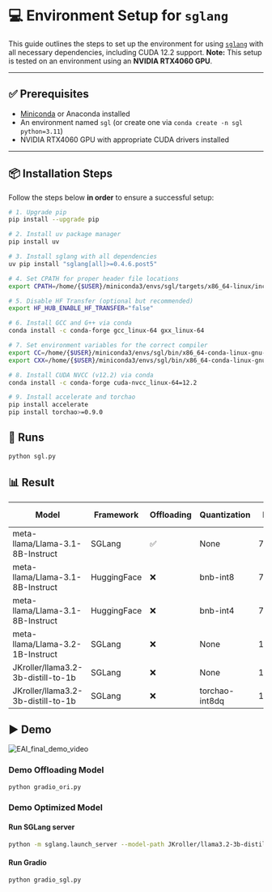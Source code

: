 # 💻 Environment Setup for `sglang`

This guide outlines the steps to set up the environment for using [`sglang`](https://github.com/sgl-project/sglang) with all necessary dependencies, including CUDA 12.2 support.
**Note:** This setup is tested on an environment using an **NVIDIA RTX4060 GPU**.

---

## ✅ Prerequisites

- [Miniconda](https://docs.conda.io/en/latest/miniconda.html) or Anaconda installed
- An environment named `sgl` (or create one via `conda create -n sgl python=3.11`)
- NVIDIA RTX4060 GPU with appropriate CUDA drivers installed

---

## 📦 Installation Steps

Follow the steps below **in order** to ensure a successful setup:

```bash
# 1. Upgrade pip
pip install --upgrade pip

# 2. Install uv package manager
pip install uv

# 3. Install sglang with all dependencies
uv pip install "sglang[all]>=0.4.6.post5"

# 4. Set CPATH for proper header file locations
export CPATH=/home/{$USER}/miniconda3/envs/sgl/targets/x86_64-linux/include:$CPATH

# 5. Disable HF Transfer (optional but recommended)
export HF_HUB_ENABLE_HF_TRANSFER="false"

# 6. Install GCC and G++ via conda
conda install -c conda-forge gcc_linux-64 gxx_linux-64

# 7. Set environment variables for the correct compiler
export CC=/home/{$USER}/miniconda3/envs/sgl/bin/x86_64-conda-linux-gnu-gcc
export CXX=/home/{$USER}/miniconda3/envs/sgl/bin/x86_64-conda-linux-gnu-g++

# 8. Install CUDA NVCC (v12.2) via conda
conda install -c conda-forge cuda-nvcc_linux-64=12.2

# 9. Install accelerate and torchao
pip install accelerate
pip install torchao>=0.9.0

```

## 🚀 Runs
```bash
python sgl.py
```

## 📊 Result

| Model                             | Framework  | Offloading | Quantization   | PPL   | Tput (toks/s) | Speedup     |
|-----------------------------------|------------|------------|----------------|-------|---------------|-------------|
| meta-llama/Llama-3.1-8B-Instruct  | SGLang     | ✅         | None           | 7.21  | 1.23          | 1.00x       |
| meta-llama/Llama-3.1-8B-Instruct  | HuggingFace| ❌         | bnb-int8       | 7.29  | 3.90          | 3.17x       |
| meta-llama/Llama-3.1-8B-Instruct  | HuggingFace| ❌         | bnb-int4       | 7.62  | 21.34         | 17.35x      |
| meta-llama/Llama-3.2-1B-Instruct  | SGLang     | ❌         | None           | 13.16 | 74.89         | 60.89x      |
| JKroller/llama3.2-3b-distill-to-1b| SGLang     | ❌         | None           | 11.20 | 90.55         | 73.62x      |
| JKroller/llama3.2-3b-distill-to-1b| SGLang     | ❌         | torchao-int8dq | 11.33 | 125.23        | **101.81x** |

## ▶️ Demo
![EAI_final_demo_video](https://github.com/user-attachments/assets/8741073d-d4a8-4c27-b460-ed1a54e782e8)

### Demo Offloading Model
```bash
python gradio_ori.py
```

### Demo Optimized Model

#### Run SGLang server
```bash
python -m sglang.launch_server --model-path JKroller/llama3.2-3b-distill-to-1b --port 3000 --kv-cache-dtype auto --attention-backend flashinfer --sampling-backend pytorch --enable-torch-compile --mem-fraction-static 0.7
```

#### Run Gradio
```bash
python gradio_sgl.py
```
